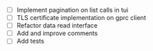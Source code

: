 -   [ ] Implement pagination on list calls in tui
-   [ ] TLS certificate implementation on gprc client
-   [ ] Refactor data read interface
-   [ ] Add and improve comments
-   [ ] Add tests
